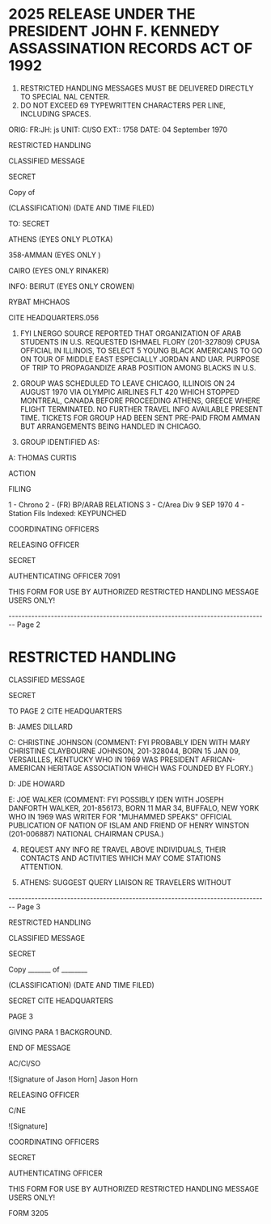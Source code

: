 # 2025 RELEASE UNDER THE PRESIDENT JOHN F. KENNEDY ASSASSINATION RECORDS ACT OF 1992

1. RESTRICTED HANDLING MESSAGES MUST BE DELIVERED DIRECTLY TO SPECIAL NAL CENTER.
2. DO NOT EXCEED 69 TYPEWRITTEN CHARACTERS PER LINE, INCLUDING SPACES.

ORIG: FR:JH: js
UNIT: CI/SO
EXT:: 1758
DATE: 04 September 1970

RESTRICTED HANDLING

CLASSIFIED MESSAGE

SECRET

Copy of

(CLASSIFICATION)
(DATE AND TIME FILED)

TO: SECRET

ATHENS (EYES ONLY PLOTKA)

358-AMMAN (EYES ONLY )

CAIRO (EYES ONLY RINAKER)

INFO: BEIRUT (EYES ONLY CROWEN)

RYBAT MHCHAOS

CITE HEADQUARTERS.056

1. FYI LNERGO SOURCE REPORTED THAT ORGANIZATION OF ARAB STUDENTS IN U.S. REQUESTED ISHMAEL FLORY (201-327809) CPUSA OFFICIAL IN ILLINOIS, TO SELECT 5 YOUNG BLACK AMERICANS TO GO ON TOUR OF MIDDLE EAST ESPECIALLY JORDAN AND UAR. PURPOSE OF TRIP TO PROPAGANDIZE ARAB POSITION AMONG BLACKS IN U.S.

2. GROUP WAS SCHEDULED TO LEAVE CHICAGO, ILLINOIS ON 24 AUGUST 1970 VIA OLYMPIC AIRLINES FLT 420 WHICH STOPPED MONTREAL, CANADA BEFORE PROCEEDING ATHENS, GREECE WHERE FLIGHT TERMINATED. NO FURTHER TRAVEL INFO AVAILABLE PRESENT TIME. TICKETS FOR GROUP HAD BEEN SENT PRE-PAID FROM AMMAN BUT ARRANGEMENTS BEING HANDLED IN CHICAGO.

3. GROUP IDENTIFIED AS:

A: THOMAS CURTIS

ACTION

FILING

1 - Chrono
2 - (FR) BP/ARAB RELATIONS
3 - C/Area Div 9 SEP 1970
4 - Station Fils
Indexed: KEYPUNCHED

COORDINATING OFFICERS

RELEASING OFFICER

SECRET

AUTHENTICATING OFFICER 7091

THIS FORM FOR USE BY AUTHORIZED RESTRICTED HANDLING MESSAGE USERS ONLY!


-------------------------------------------------------------------------------- Page 2

# RESTRICTED HANDLING

CLASSIFIED MESSAGE

SECRET

TO PAGE 2 CITE HEADQUARTERS

B: JAMES DILLARD

C: CHRISTINE JOHNSON (COMMENT: FYI PROBABLY IDEN WITH MARY CHRISTINE CLAYBOURNE JOHNSON, 201-328044, BORN 15 JAN 09, VERSAILLES, KENTUCKY WHO IN 1969 WAS PRESIDENT AFRICAN-AMERICAN HERITAGE ASSOCIATION WHICH WAS FOUNDED BY FLORY.)

D: JDE HOWARD

E: JOE WALKER (COMMENT: FYI POSSIBLY IDEN WITH JOSEPH DANFORTH WALKER, 201-856173, BORN 11 MAR 34, BUFFALO, NEW YORK WHO IN 1969 WAS WRITER FOR "MUHAMMED SPEAKS" OFFICIAL PUBLICATION OF NATION OF ISLAM AND FRIEND OF HENRY WINSTON (201-006887) NATIONAL CHAIRMAN CPUSA.)

4. REQUEST ANY INFO RE TRAVEL ABOVE INDIVIDUALS, THEIR CONTACTS AND ACTIVITIES WHICH MAY COME STATIONS ATTENTION.

5. ATHENS: SUGGEST QUERY LIAISON RE TRAVELERS WITHOUT


-------------------------------------------------------------------------------- Page 3

RESTRICTED HANDLING

CLASSIFIED MESSAGE

SECRET

Copy _______ of ________

(CLASSIFICATION) (DATE AND TIME FILED)

SECRET CITE HEADQUARTERS

PAGE 3

GIVING PARA 1 BACKGROUND.

END OF MESSAGE

AC/CI/SO

![Signature of Jason Horn]
Jason Horn

RELEASING OFFICER

C/NE

![Signature]

COORDINATING OFFICERS

SECRET

AUTHENTICATING OFFICER

THIS FORM FOR USE BY AUTHORIZED RESTRICTED HANDLING MESSAGE USERS ONLY!

FORM 3205

